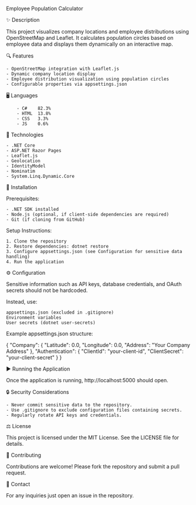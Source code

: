 Employee Population Calculator


✨ Description

This project visualizes company locations and employee distributions using OpenStreetMap and Leaflet.
It calculates population circles based on employee data and displays them dynamically on an interactive map.


🔍 Features

	- OpenStreetMap integration with Leaflet.js
	- Dynamic company location display
	- Employee distribution visualization using population circles
	- Configurable properties via appsettings.json
	

🖥️ Languages

  		- C#	82.3%
   		- HTML	13.8%
    	- CSS	3.3%
     	- JS	0.6%


🔧 Technologies

	- .NET Core
	- ASP.NET Razor Pages
	- Leaflet.js
	- Geolocation
	- IdentityModel
	- Nominatim
	- System.Linq.Dynamic.Core
	
	
🔼 Installation

Prerequisites:

	- .NET SDK installed
	- Node.js (optional, if client-side dependencies are required)
	- Git (if cloning from GitHub)

Setup Instructions:

	1. Clone the repository
	2. Restore dependencies: dotnet restore
	3. Configure appsettings.json (see Configuration for sensitive data handling)
	4. Run the application
	
	
⚙️ Configuration

Sensitive information such as API keys, database credentials,
and OAuth secrets should not be hardcoded.

Instead, use:

	appsettings.json (excluded in .gitignore)
	Environment variables
	User secrets (dotnet user-secrets)

Example appsettings.json structure:

{
  "Company": {
    "Latitude": 0.0,
    "Longitude": 0.0,
    "Address": "Your Company Address"
  },
  "Authentication": {
    "ClientId": "your-client-id",
    "ClientSecret": "your-client-secret"
  }
}


▶️ Running the Application

Once the application is running, http://localhost:5000 should open.


🔒 Security Considerations

	- Never commit sensitive data to the repository.
	- Use .gitignore to exclude configuration files containing secrets.
	- Regularly rotate API keys and credentials.


⚖ License

This project is licensed under the MIT License. See the LICENSE file for details.


🤝 Contributing

Contributions are welcome! Please fork the repository and submit a pull request.


📧 Contact

For any inquiries just open an issue in the repository.
